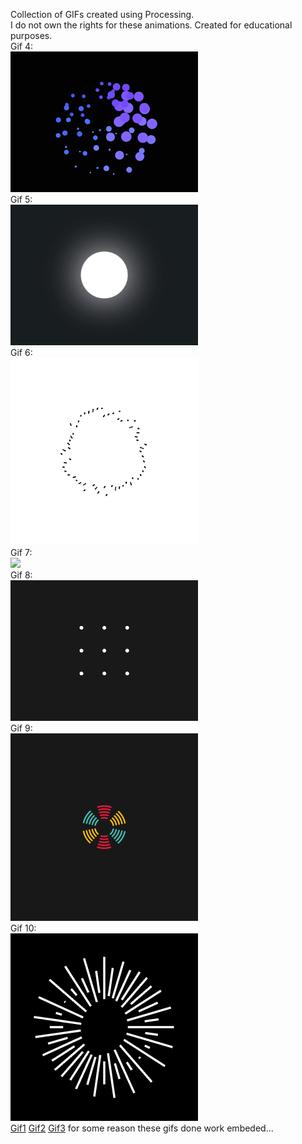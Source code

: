 Collection of GIFs created using Processing.  
I do not own the rights for these animations.
Created for educational purposes.  
Gif 4:  
<img src="gif4/4.gif" width="300" />  
Gif 5:  
<img src="gif5/5.gif" width="300" />  
Gif 6:  
<img src="gif6/6.gif" width="300" />  
Gif 7:  
<img src="gif7/7.gif" width="300" />  
Gif 8:  
<img src="gif8/8.gif" width="300" />  
Gif 9:  
<img src="gif9/9.gif" width="300" />  
Gif 10:  
<img src="gif10/10.gif" width="300" />  
[Gif1]("gif1/1.gif")
[Gif2]("gif2/2.gif")
[Gif3]("gif3/3.gif")
for some reason these gifs done work embeded...
